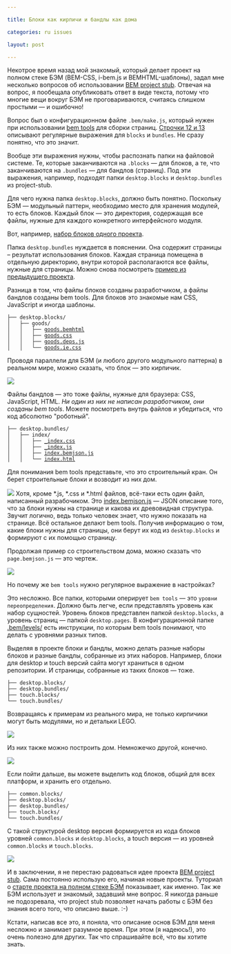 ```yaml
---

title: Блоки как кирпичи и бандлы как дома

categories: ru issues

layout: post

---
```

Некотрое время назад мой знакомый, который делает проект на полном стеке БЭМ
(BEM-CSS, i-bem.js и BEMHTML-шаблоны),
задал мне несколько вопросов об использовании
[BEM project
stub](https://github.com/bem/project-stub/tree/14e24fd17ba66a357a2f6fcdce045065b4eb5d6c).
Отвечая на вопрос, я пообещала опубликовать ответ в виде текста, потому что
многие вещи вокруг БЭМ не проговариваются, считаясь слишком простыми — и
ошибочно!

Вопрос был о конфигурационном файле `.bem/make.js`, который нужен при
использовании
[bem tools](http://bem.info/tools/bem/bem-tools/)
для сборки страниц.
[Строчки 12 и
13](https://github.com/bem/project-stub/blob/14e24fd17ba66a357a2f6fcdce045065b4eb5d6c/.bem/make.js#L12)
описывают регулярные выражения для `blocks` и `bundles`. Не сразу понятно,
что это значит.

Вообще эти выражения нужны, чтобы распознать папки на файловой системе. Те,
которые заканчиваются на `.blocks` — для блоков, а те, что заканчиваются на
`.bundles` — для бандлов (страниц). Под эти выражения, например, подходят папки
`desktop.blocks` и `desktop.bundles` из project-stub.

Для чего нужна папка `desktop.blocks`, должно быть понятно. Поскольку БЭМ —
модульный паттерн, необходимо место для хранения модулей, то есть блоков. Каждый
блок — это директория, содержащая все файлы, нужные для каждого конкретного
интерфейсного модуля.

Вот, например, [набор блоков одного
проекта](https://github.com/varya/online-shop-dummy/tree/master/desktop.blocks).

Папка `desktop.bundles` нуждается в пояснении. Она содержит страницы – результат
использования блоков. Каждая страница помещена в отдельную директорию, внутри
которой располагаются все файлы, нужные для страницы.
Можно снова посмотреть
[пример из предыдущего
проекта](https://github.com/varya/online-shop-dummy/tree/gh-pages/desktop.bundles).

Разница в том, что файлы блоков созданы разработчиком, а файлы бандлов созданы
bem tools. Для блоков это знакомые нам CSS, JavaScript и иногда шаблоны.

<pre><code>├── desktop.blocks/
│   ├── goods/
│   │   ├── <a href="https://github.com/varya/online-shop-dummy/blob/master/desktop.blocks/goods/goods.bemhtml">goods.bemhtml</a>
│   │   ├── <a href="https://github.com/varya/online-shop-dummy/blob/master/desktop.blocks/goods/goods.css">goods.css</a>
│   │   ├── <a href="https://github.com/varya/online-shop-dummy/blob/master/desktop.blocks/goods/goods.deps.js">goods.deps.js</a>
│   │   └── <a href="https://github.com/varya/online-shop-dummy/blob/master/desktop.blocks/goods/goods.ie.css">goods.ie.css</a></code></pre>

Проводя параллели для БЭМ (и любого другого модульного паттерна) в реальном
мире, можно сказать, что блок — это кирпичик.

<img
src="http://img-fotki.yandex.ru/get/6730/14441195.30/0_7e0f8_33c1c86c_L.jpg"/>

Файлы бандлов — это тоже файлы, нужные для браузера: CSS, JavaScript, HTML. _Ни
один из них не написан разработчиком, они созданы bem tools_. Можете посмотреть
внутрь файлов и убедиться, что код абсолютно "роботный".

<pre><code>├── desktop.bundles/
│   ├── index/
│   │   ├── <a href="https://github.com/varya/online-shop-dummy/blob/gh-pages/desktop.bundles/index/_index.css">_index.css</a>
│   │   ├── <a href="https://github.com/varya/online-shop-dummy/blob/gh-pages/desktop.bundles/index/_index.js">_index.js</a>
│   │   ├── <a href="https://github.com/varya/online-shop-dummy/blob/gh-pages/desktop.bundles/index/index.bemjson.js">index.bemjson.js</a>
│   │   └── <a href="https://github.com/varya/online-shop-dummy/blob/gh-pages/desktop.bundles/index/index.html">index.html</a></code></pre>


Для понимания bem tools представьте, что это строительный кран. Он берет
строительные блоки и возводит из них дом.

<img
src="http://img-fotki.yandex.ru/get/9058/14441195.30/0_7e0f3_ff76f66a_L.jpg"/>
Хотя, кроме *.js, *.css и *.html файлов, всё-таки есть один файл, написанный
разрабочиком.
Это
[index.bemjson.js](https://github.com/varya/online-shop-dummy/blob/gh-pages/desktop.bundles/index/index.bemjson.js)
— JSON описание того, что за блоки нужны на странице и какова их древовидная
структура. Звучит логично, ведь только человек знает, что нужно показать на
странице. Всё остальное делают bem tools. Получив информацию о том, какие блоки
нужны для страницы, они берут их код из `desktop.blocks` и формируют с их
помощью страницу.

Продолжая пример со строительством дома, можно сказать что `page.bemjson.js` —
это чертеж.

<img
src="http://img-fotki.yandex.ru/get/6704/14441195.30/0_7e1ba_9dacd537_L.jpg"/>

Но почему же `bem tools` нужно регулярное выражение в настройках?

Это несложно. Все папки, которыми оперирует `bem tools` — это `уровни
переопределения`. Должно быть легче, если представлять уровень как набор
сущностей. Уровень блоков представлен папкой `desktop.blocks`, а уровень страниц
— папкой `desktop.pages`. В конфигурационной папке
[.bem/levels/](https://github.com/bem/project-stub/tree/14e24fd17ba66a357a2f6fcdce045065b4eb5d6c/.bem/levels)
есть инструкции, по которым bem tools понимают, что делать с уровнями разных
типов.

Выделяя в проекте блоки и бандлы, можно делать разные наборы блоков и разные
бандлы, собранные из этих наборов. Например, блоки для desktop и touch версий
сайта могут храниться в одном репозитории. И страницы, собранные из таких блоков
— тоже.

<pre><code>├── desktop.blocks/
├── desktop.bundles/
├── touch.blocks/
└── touch.bundles/</code></pre>

Возвращаясь к примерам из реального мира, не только кирпичики могут быть
модулями, но и детальки LEGO.

<img
src="http://img-fotki.yandex.ru/get/6704/14441195.30/0_7e0f6_f69c7d44_L.jpg">

Из них также можно построить дом. Немножечко другой, конечно.

<img
src="http://img-fotki.yandex.ru/get/9326/14441195.30/0_7e0f4_3d999550_L.jpg"/>

Если пойти дальше, вы можете выделить код блоков, общий для всех платформ, и
хранить его отдельно.

<pre><code>├── common.blocks/
├── desktop.blocks/
├── desktop.bundles/
├── touch.blocks/
└── touch.bundles/</code></pre>

С такой структурой desktop версия формируется из кода блоков уровней
`common.blocks` и `desktop.blocks`, а touch версия — из уровней `common.blocks`
и `touch.blocks`.

<img
src="http://img-fotki.yandex.ru/get/6725/14441195.30/0_7e0f5_3e107fd4_L.jpg"/>

И в заключении, я не перестаю радоваться идее проекта
[BEM project
stub](https://github.com/bem/project-stub/). Сама постоянно использую его,
начиная новые проекты. Туториал о
[старте проекта на полном стеке
БЭМ](http://ru.bem.info/articles/start-with-project-stub/) показывает, как именно.
Так же БЭМ использует и знакомый, задавший мне вопрос. Я никогда раньше не
подозревала, что project stub позволяет начать работы с БЭМ без знания всего
того, что описано выше. :-)

Кстати, написав все это, я поняла, что описание основ БЭМ для меня несложно и
занимает разумное время. При этом (я надеюсь!), это очень полезно для других.
Так что спрашивайте всё, что вы хотите знать.
